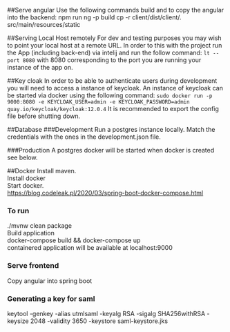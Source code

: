 

##Serve angular
Use the following commands build and to copy the angular into the backend:
npm run ng -p build
cp -r client/dist/client/. src/main/resources/static

##Serving Local Host remotely 
For dev and testing purposes you may wish to point your local host at a remote URL. 
In order to this with the project run the App (including back-end) via intelij and run the follow command: 
`lt --port 8080` with 8080 corresponding to the port you are running your instance of the  app on. 


##Key cloak
In order to be able to authenticate users during development you will need to access a instance of keycloak. 
An instance of keycloak can be started via docker using the following command: 
`sudo docker run -p 9000:8080 -e KEYCLOAK_USER=admin -e KEYCLOAK_PASSWORD=admin quay.io/keycloak/keycloak:12.0.4`
It is recommended to export the config file before shutting down. 

##Database
###Development
Run a postgres instance locally. Match the credentials with the ones in the development.json file. 

###Production 
A postgres docker will be started when docker is created see below. 

##Docker 
Install maven. \
Install docker\
Start docker. \
https://blog.codeleak.pl/2020/03/spring-boot-docker-compose.html

### To run 
./mvnw clean package \
Build application \
docker-compose build && docker-compose up \
containered application will be available at localhost:9000


### Serve frontend 
Copy angular into spring boot


### Generating a key for saml
keytool -genkey -alias utmlsaml -keyalg RSA -sigalg SHA256withRSA -keysize 2048 -validity 3650 -keystore saml-keystore.jks

